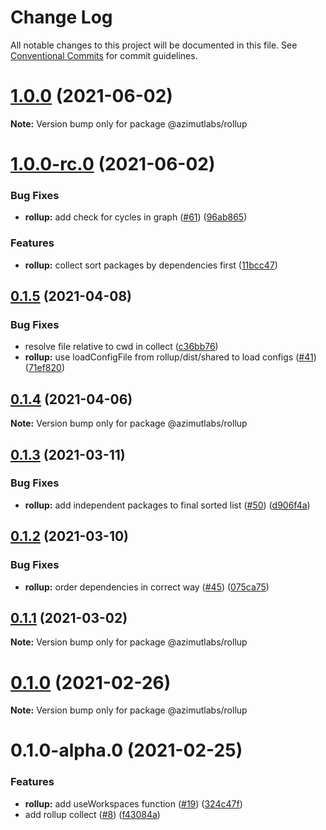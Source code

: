 # Change Log

All notable changes to this project will be documented in this file.
See [Conventional Commits](https://conventionalcommits.org) for commit guidelines.

# [1.0.0](https://github.com/azimutlabs/rollup/compare/@azimutlabs/rollup@1.0.0-rc.0...@azimutlabs/rollup@1.0.0) (2021-06-02)

**Note:** Version bump only for package @azimutlabs/rollup





# [1.0.0-rc.0](https://github.com/azimutlabs/rollup/compare/@azimutlabs/rollup@0.1.5...@azimutlabs/rollup@1.0.0-rc.0) (2021-06-02)


### Bug Fixes

* **rollup:** add check for cycles in graph ([#61](https://github.com/azimutlabs/rollup/issues/61)) ([96ab865](https://github.com/azimutlabs/rollup/commit/96ab8656f3c38fd29230f2c366a7390a4ec9ae3f))


### Features

* **rollup:** collect sort packages by dependencies first ([11bcc47](https://github.com/azimutlabs/rollup/commit/11bcc47de2e59e4fe7e01a51262ed42eb6dbc00d))





## [0.1.5](https://github.com/azimutlabs/rollup/compare/@azimutlabs/rollup@0.1.4...@azimutlabs/rollup@0.1.5) (2021-04-08)


### Bug Fixes

* resolve file relative to cwd in collect ([c36bb76](https://github.com/azimutlabs/rollup/commit/c36bb76697921257091390d414045e3b1335abd8))
* **rollup:** use loadConfigFile from rollup/dist/shared to load configs ([#41](https://github.com/azimutlabs/rollup/issues/41)) ([71ef820](https://github.com/azimutlabs/rollup/commit/71ef8201b1de9e1ed27d2d3cb422b039d779061d))





## [0.1.4](https://github.com/azimutlabs/rollup/compare/@azimutlabs/rollup@0.1.3...@azimutlabs/rollup@0.1.4) (2021-04-06)

**Note:** Version bump only for package @azimutlabs/rollup





## [0.1.3](https://github.com/azimutlabs/rollup/compare/@azimutlabs/rollup@0.1.2...@azimutlabs/rollup@0.1.3) (2021-03-11)


### Bug Fixes

* **rollup:** add independent packages to final sorted list ([#50](https://github.com/azimutlabs/rollup/issues/50)) ([d906f4a](https://github.com/azimutlabs/rollup/commit/d906f4a6bfb2ed449921505dc3b04f3d6849d417))





## [0.1.2](https://github.com/azimutlabs/rollup/compare/@azimutlabs/rollup@0.1.1...@azimutlabs/rollup@0.1.2) (2021-03-10)


### Bug Fixes

* **rollup:** order dependencies in correct way ([#45](https://github.com/azimutlabs/rollup/issues/45)) ([075ca75](https://github.com/azimutlabs/rollup/commit/075ca754c9bb92415b400db82bed18044822d3f3))





## [0.1.1](https://github.com/azimutlabs/rollup/compare/@azimutlabs/rollup@0.1.0...@azimutlabs/rollup@0.1.1) (2021-03-02)

**Note:** Version bump only for package @azimutlabs/rollup





# [0.1.0](https://github.com/azimutlabs/rollup/compare/@azimutlabs/rollup@0.1.0-alpha.0...@azimutlabs/rollup@0.1.0) (2021-02-26)

**Note:** Version bump only for package @azimutlabs/rollup





# 0.1.0-alpha.0 (2021-02-25)


### Features

* **rollup:** add useWorkspaces function ([#19](https://github.com/azimutlabs/rollup/issues/19)) ([324c47f](https://github.com/azimutlabs/rollup/commit/324c47f1b60fe1a489950edbe1e39ff200af198f))
* add rollup collect ([#8](https://github.com/azimutlabs/rollup/issues/8)) ([f43084a](https://github.com/azimutlabs/rollup/commit/f43084a1501c3faeb12f155272a79fee835bb67a))
